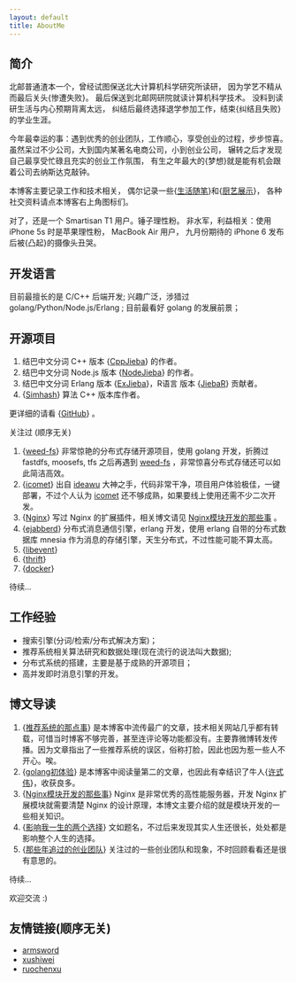 ```yaml
---
layout: default
title: AboutMe
---
```


## 简介

北邮普通渣本一个，曾经试图保送北大计算机科学研究所读研，
因为学艺不精从而最后关头{惨遭失败}。
最后保送到北邮网研院就读计算机科学技术。
没料到读研生活与内心预期背离太远，
纠结后最终选择退学参加工作，结束{纠结且失败}的学业生涯。

今年最幸运的事：遇到优秀的创业团队，工作顺心，享受创业的过程，步步惊喜。
虽然呆过不少公司，大到国内某著名电商公司，小到创业公司，
辗转之后才发现自己最享受忙碌且充实的创业工作氛围，
有生之年最大的{梦想}就是能有机会跟着公司去纳斯达克敲钟。

本博客主要记录工作和技术相关，
偶尔记录一些{[生活随笔]}和{[厨艺展示]}，
各种社交资料请点本博客右上角图标们。

对了，还是一个 Smartisan T1 用户。锤子理性粉。
非水军，利益相关：使用 iPhone 5s 时是苹果理性粉，
MacBook Air 用户，
九月份期待的 iPhone 6 发布后被{凸起}的摄像头丑哭。

## 开发语言

目前最擅长的是 C/C++ 后端开发;
兴趣广泛，涉猎过 golang/Python/Node.js/Erlang ;
目前最看好 golang 的发展前景；

## 开源项目

1. 结巴中文分词 C++ 版本 {[CppJieba]} 的作者。
2. 结巴中文分词 Node.js 版本 {[NodeJieba]} 的作者。
3. 结巴中文分词 Erlang 版本 {[ExJieba]}，R语言 版本 {[JiebaR]} 贡献者。
4. {[Simhash]} 算法 C++ 版本库作者。

更详细的请看 {[GitHub]} 。

关注过 (顺序无关)

1. {[weed-fs]}   非常惊艳的分布式存储开源项目，使用 golang 开发，折腾过 fastdfs, moosefs, tfs 之后再遇到 [weed-fs] ，非常惊喜分布式存储还可以如此简洁高效。
2. {[icomet]}    出自 [ideawu] 大神之手，代码非常干净，项目用户体验极佳，一键部署，不过个人认为 [icomet] 还不够成熟，如果要线上使用还需不少二次开发。
3. {[Nginx]}     写过 Nginx 的扩展插件，相关博文请见 [Nginx模块开发的那些事] 。
4. {[ejabberd]}  分布式消息通信引擎，erlang 开发，使用 erlang 自带的分布式数据库 mnesia 作为消息的存储引擎，天生分布式，不过性能可能不算太高。
5. {[libevent]}  
6. {[thrift]}
7. {[docker]}

待续...


## 工作经验

+ 搜索引擎(分词/检索/分布式解决方案)；
+ 推荐系统相关算法研究和数据处理(现在流行的说法叫大数据);
+ 分布式系统的搭建，主要是基于成熟的开源项目；
+ 高并发即时消息引擎的开发。

## 博文导读

1. {[推荐系统的那点事]}      是本博客中流传最广的文章，技术相关网站几乎都有转载，可惜当时博客不够完善，甚至连评论等功能都没有。主要靠微博转发传播。因为文章指出了一些推荐系统的误区，俗称打脸，因此也因为惹一些人不开心。唉。
2. {[golang初体验]}          是本博客中阅读量第二的文章，也因此有幸结识了牛人{[许式伟]}，收获良多。
3. {[Nginx模块开发的那些事]} Nginx 是非常优秀的高性能服务器，开发 Nginx 扩展模块就需要清楚 Nginx 的设计原理，本博文主要介绍的就是模块开发的一些相关知识。
4. {[影响我一生的两个选择]} 文如题名，不过后来发现其实人生还很长，处处都是影响整个人生的选择。
5. {[那些年追过的创业团队]} 关注过的一些创业团队和现象，不时回顾看看还是很有意思的。

待续...

欢迎交流 :)

## 友情链接(顺序无关)

+ [armsword]
+ [xushiwei]
+ [ruochenxu]

[armsword]:http://armsword.com
[生活随笔]:http://yanyiwu.com/moments-in-life.html
[厨艺展示]:http://yanyiwu.com/cooking-in-life.html
[Jieba]:https://github.com/fxsjy/jieba
[CppJieba]:http://github.com/aszxqw/cppjieba
[NodeJieba]:http://github.com/aszxqw/nodejieba
[推荐系统的那点事]:http://yanyiwu.com/work/2014/06/01/tuijian-xitong-de-nadianshi.html
[GitHub]::http://github.com/aszxqw
[golang初体验]:http://yanyiwu.com/work/2014/08/11/golang-chutiyan.html
[Simhash]:http://github.com/aszxqw/simhash
[weed-fs]:https://github.com/chrislusf/weed-fs
[icomet]:https://github.com/ideawu/icomet
[Nginx模块开发的那些事]:http://yanyiwu.com/work/2014/09/21/Nginx-module-development-stuff.html
[ideawu]:https://github.com/ideawu
[ejabberd]:https://github.com/processone/ejabberd
[Nginx]:https://github.com/Nginx/Nginx
[ExJieba]:https://github.com/falood/exjieba
[JiebaR]:https://github.com/qinwf/jiebaR
[libevent]:https://github.com/nmathewson/Libevent
[thrift]:https://github.com/apache/thrift
[xushiwei]:http://xushiwei.com/
[许式伟]:http://xushiwei.com/
[影响我一生的两个选择]:http://yanyiwu.com/life/2014/10/11/choices-change-my-life.html
[那些年追过的创业团队]:http://yanyiwu.com/work/2014/08/21/naxienian-startup.html
[docker]:http://www.docker.com/
[ruochenxu]:http://cstdlib.com/
